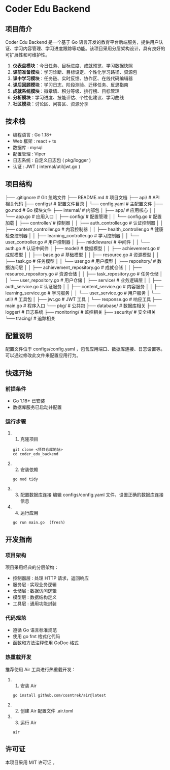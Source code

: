 # Coder Edu Backend

## 项目简介

Coder Edu Backend 是一个基于 Go 语言开发的教育平台后端服务，提供用户认证、学习内容管理、学习进度跟踪等功能。该项目采用分层架构设计，具有良好的可扩展性和可维护性。

1. **仪表盘模块**：今日任务、目标进度、成就预览、学习数据快照
2. **课前准备模块**：学习诊断、目标设定、个性化学习路径、资源包
3. **课中学习模块**：任务链、实时反馈、协作区、在线代码编辑器
4. **课后回顾模块**：学习日志、阶段测验、迁移任务、反思指南
5. **成就系统模块**：徽章墙、积分等级、排行榜、目标管理
6. **分析模块**：学习进度、技能评估、个性化建议、学习曲线
7. **社区模块**：讨论区、问答区、资源分享

## 技术栈

- 编程语言 : Go 1.18+
- Web 框架 : react + ts
- 数据库 : mysql
- 配置管理 : Viper
- 日志系统 : 自定义日志包 ( pkg/logger )
- 认证 : JWT ( internal/util/jwt.go )

## 项目结构

├── .gitignore # Git 忽略文件
├── README.md # 项目文档
├── api/ # API 相关代码
├── configs/ # 配置文件目录
│ └── config.yaml # 主配置文件
├── go.mod # Go 模块文件
├── internal/ # 内部包
│ ├── app/ # 应用核心
│ │ └── app.go # 应用入口
│ ├── config/ # 配置管理
│ │ └── config.go # 配置加载
│ ├── controller/ # 控制器
│ │ ├── auth_controller.go # 认证控制器
│ │ ├── content_controller.go # 内容控制器
│ │ ├── health_controller.go # 健康检查控制器
│ │ ├── learning_controller.go # 学习控制器
│ │ └── user_controller.go # 用户控制器
│ ├── middleware/ # 中间件
│ │ └── auth.go # 认证中间件
│ ├── model/ # 数据模型
│ │ ├── achievement.go # 成就模型
│ │ ├── base.go # 基础模型
│ │ ├── resource.go # 资源模型
│ │ ├── task.go # 任务模型
│ │ └── user.go # 用户模型
│ ├── repository/ # 数据访问层
│ │ ├── achievement_repository.go # 成就仓储
│ │ ├── resource_repository.go # 资源仓储
│ │ ├── task_repository.go # 任务仓储
│ │ └── user_repository.go # 用户仓储
│ ├── service/ # 业务逻辑层
│ │ ├── auth_service.go # 认证服务
│ │ ├── content_service.go # 内容服务
│ │ ├── learning_service.go # 学习服务
│ │ └── user_service.go # 用户服务
│ └── util/ # 工具包
│ ├── jwt.go # JWT 工具
│ └── response.go # 响应工具
├── main.go # 程序入口
└── pkg/ # 公共包
├── database/ # 数据库相关
├── logger/ # 日志系统
├── monitoring/ # 监控相关
├── security/ # 安全相关
└── tracing/ # 追踪相关

## 配置说明

配置文件位于 configs/config.yaml ，包含应用端口、数据库连接、日志设置等。可以通过修改此文件来配置应用行为。

## 快速开始

### 前提条件

- Go 1.18+ 已安装
- 数据库服务已启动并配置

### 运行步骤

1. 1. 克隆项目

   ```
   git clone <项目仓库地址>
   cd coder_edu_backend
   ```

2. 2. 安装依赖

   ```
   go mod tidy
   ```

3. 3. 配置数据库连接
      编辑 configs/config.yaml 文件，设置正确的数据库连接信息
4. 4. 运行应用

   ```
   go run main.go  (fresh)
   ```

## 开发指南

### 项目架构

项目采用经典的分层架构：

- 控制器层 : 处理 HTTP 请求，返回响应
- 服务层 : 实现业务逻辑
- 仓储层 : 数据访问逻辑
- 模型层 : 数据结构定义
- 工具层 : 通用功能封装

### 代码规范

- 遵循 Go 语言标准规范
- 使用 go fmt 格式化代码
- 函数和方法注释使用 GoDoc 格式

### 热重载开发

推荐使用 Air 工具进行热重载开发：

1. 1. 安装 Air

   ```
   go install github.com/cosmtrek/air@latest
   ```

2. 2. 创建 Air 配置文件 .air.toml
3. 3. 运行 Air

   ```
   air
   ```

## 许可证

本项目采用 MIT 许可证 。
